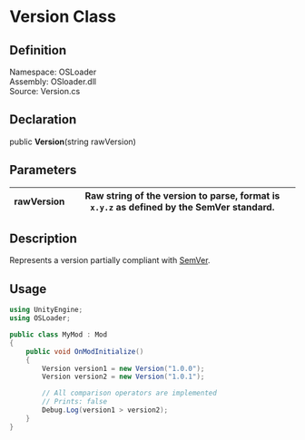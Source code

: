 # Version Class

## Definition
Namespace: OSLoader  
Assembly: OSloader.dll  
Source: Version.cs  

## Declaration

public **Version**(string rawVersion)

## Parameters
rawVersion | Raw string of the version to parse, format is `x.y.z` as defined by the SemVer standard.
-- | -

## Description
Represents a version partially compliant with [SemVer](https://semver.org/). 

## Usage
```cs
using UnityEngine;
using OSLoader;

public class MyMod : Mod
{
    public void OnModInitialize() 
    {
        Version version1 = new Version("1.0.0");
        Version version2 = new Version("1.0.1");

        // All comparison operators are implemented
        // Prints: false
        Debug.Log(version1 > version2);
    }
}
```